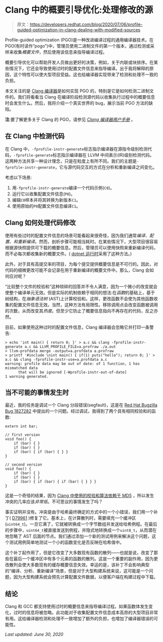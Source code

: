 # Clang 中的概要引导优化:处理修改的源

> 原文：<https://developers.redhat.com/blog/2020/07/06/profile-guided-optimization-in-clang-dealing-with-modified-sources>

Profile-guided optimization (PGO)是一种改进编译过程的通用编译器技术。在 PGO(有时读作“pogo”)中，管理员使用二进制文件的第一个版本，通过检测或采样来收集*概要文件*，然后使用该信息来指导编译过程。

概要引导优化可以帮助开发人员做出更好的决策，例如，关于内联或块排序。在某些情况下，它还会导致使用过时的配置文件信息来指导编译。出于我将解释的原因，这个特性可以使大型项目受益。这也给编译器实现带来了检测和处理不一致的负担。

本文关注的是 [Clang 编译器](https://developers.redhat.com/blog/category/clang-llvm/)是如何实现 PGO 的，特别是它是如何检测二进制文件的。我们将看看当 Clang 在编译阶段检测源代码以收集执行过程中的概要信息时会发生什么。然后，我将介绍一个真实世界的 bug，展示当前 PGO 方法的缺陷。

**注**:要了解更多关于 Clang 的 PGO，请参见 [*Clang 编译器用户手册*](https://clang.llvm.org/docs/UsersManual.html#profile-guided-optimization) 。

## 在 Clang 中检测代码

在 Clang 中，`-fprofile-instr-generate`标志指示编译器在源指令级别检测代码，`-fprofile-generate`标志指示编译器在 LLVM 中间表示(IR)级别检测代码。这两种方法共享一种设计理念，只是在粒度上有所不同。我们的主题是`-fprofile-instr-generate`，它与源代码交互的方式在分析和重新编译之间变化。

考虑以下场景:

1.  用`-fprofile-instr-generate`编译一个代码示例(`C0`)。
2.  运行它以收集配置文件信息(`P0`)。
3.  编辑`C0`样本并将其转换为新版本`C1`。
4.  使用原始的`P0`配置文件信息编译`C1`。

## Clang 如何处理代码修改

使用有些过时的配置文件信息的场景可能看起来很奇怪，因为我们通常*编译、配置、*和*重新编译*。然而，剖析步骤可能相当耗时。在某些情况下，大型项目很容易根据源快照提供可下载的概要信息。然后，管理员可以使用快照来重新编译代码，而不必每次都收集新的概要文件。( [dotnet 运行时](https://github.com/dotnet/runtime)采用了这种方法。)

此外，对于具有高提交率的项目，为每个提交提供概要信息是不可行的。因此，对代码的细微更改可能不会记录在用于重新编译的概要文件中。那么，Clang 会如何应对呢？

“比较整个文件的校验和”这种琐碎的回答并不令人满意，因为一个微小的改变就会使整个编译单元无效。但是实际的机制依赖于相同的想法:在*函数*的基础上，基于树结构，在*抽象语法树* (AST)上计算校验和。这样，更改函数不会使为其他函数收集的配置文件信息无效。当然，这种方法有局限性。移除调用点会改变函数被调用的次数，从而改变其*热度*。但至少它防止了概要信息指向不再存在的代码，反之亦然。

目前，如果使用这种过时的配置文件信息，Clang 编译器会忽略它并打印一条警告:

```
> echo 'int main() { return 0; }' > a.c && clang -fprofile-instr-generate a.c && LLVM_PROFILE_FILE=a.profraw ./a.out
> llvm-profdata merge -output=a.profdata a.profraw
> printf '#include \nint main() { if(1) puts("hello"); return 0; }' > a.c && clang -fprofile-instr-use=a.profdata a.c
warning: profile data may be out of date: of 1 function, 1 has mismatched data
      that will be ignored [-Wprofile-instr-out-of-date]
1 warning generated.

```

## 当不可能的事情发生时

最近，我的任务是调试一个 Clang 分段错误(segfault)，这是在 [Red Hat Bugzilla Bug 1827282](https://bugzilla.redhat.com/show_bug.cgi?id=1827282) 中提出的一个问题。经过调试，我得到了两个具有相同校验和的函数:

```
extern int bar;

// first version
void foo() {
    if (bar) { }
    if (bar) { }
    if (bar) { if (bar) { } }
}

// second version
void foo() {
    if (bar) { }
    if (bar) { }
    if (bar) { if (bar) { if (bar) { } } }
}

```

这是一个奇怪的结果，因为 [Clang 中使用的校验和算法依赖于 MD5](https://llvm.org/doxygen/classllvm_1_1MD5.html) ，所以发生冲突的几率应该*非常低*。不可思议的事情发生了吗？

事实证明并没有。冲突是由于哈希最终确定的方式中的一个小错误，我们用一个补丁( [D79961](https://reviews.llvm.org/D79961) )修复了它。基本上，在计算散列时，需要填充一个缓冲区(`uint64_t`)。一旦它满了，它就被转换成一个字节数组并发送给哈希例程。在最后的步骤中，`uint64_t`被直接发送到例程，并隐式地转换成一个`uint8_t`，从而潜在地忽略了 AST 后面的节点。我们通过添加一个新的测试用例来解决这个问题，这个测试用例简单地测试一个小的函数变化是否反映在哈希值中。

这个补丁起作用了，但是它改变了大多数现有函数的散列——也就是说，改变了那些在最后一个缓冲区中有多个元素的函数的散列。这是一个重要的副作用，因为更改散列会使大多数现有的缓存概要信息失效。幸运的是，该补丁不会影响典型的“编译、分析、重新编译”场景，但是对于大型构建系统来说，这可能是一个问题，因为大型构建系统会预先计算配置文件数据，以便客户端在构建过程中下载。

## 结论

Clang 和 GCC 都支持使用过时的概要信息来指导编译过程。如果函数体发生变化，过时的信息将被忽略。此功能对于收集配置文件信息成本高昂的大型项目非常有用。这给编译器检测和处理不一致增加了额外的负担，也增加了编译器错误的可能性。

*Last updated: June 30, 2020*